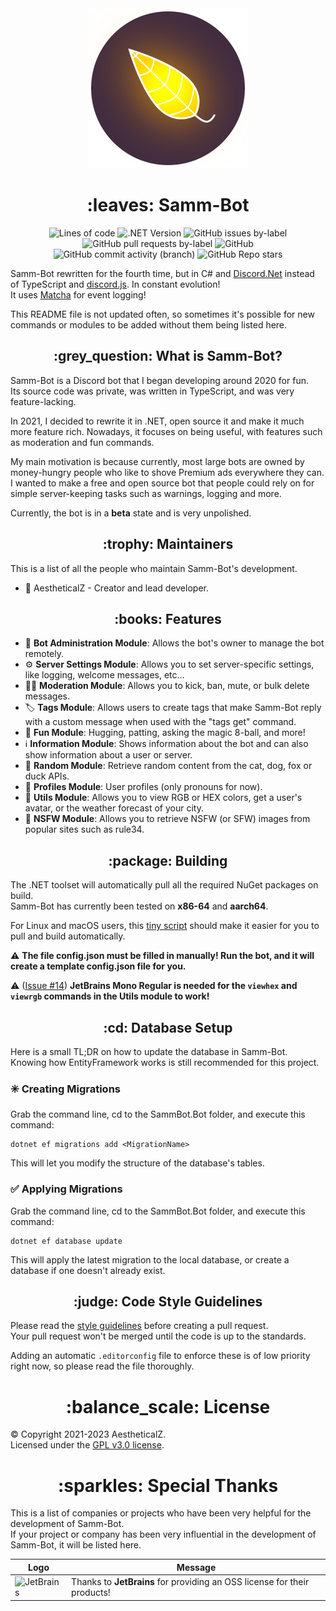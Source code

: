 [i14]: https://github.com/AestheticalZ/SammBot/issues/14

<div align="center">
  <img src="Branding/SammBot.svg" width="256" height="256">
  <h1>
    :leaves: Samm-Bot
  </h1>
  
  ![Lines of code](https://img.shields.io/tokei/lines/github/aestheticalz/sammbot?label=Lines%20Of%20Code&style=flat-square)
  ![.NET Version](https://img.shields.io/badge/.NET%20Version-7-success?style=flat-square)
  ![GitHub issues by-label](https://img.shields.io/github/issues/aestheticalz/sammbot/master?label=Bot%20Issues&style=flat-square)
  ![GitHub pull requests by-label](https://img.shields.io/github/issues-pr/aestheticalz/sammbot/master?label=Bot%20Pull%20Requests&style=flat-square)
  ![GitHub](https://img.shields.io/github/license/aestheticalz/sammbot?label=License&style=flat-square)
  ![GitHub commit activity (branch)](https://img.shields.io/github/commit-activity/m/aestheticalz/sammbot/master?label=Commit%20Activity&style=flat-square)
  ![GitHub Repo stars](https://img.shields.io/github/stars/aestheticalz/sammbot?label=Stargazers&style=flat-square)
</div>

Samm-Bot rewritten for the fourth time, but in C# and [Discord.Net](https://github.com/discord-net/Discord.Net) instead of TypeScript and [discord.js](https://github.com/discordjs/discord.js). In constant evolution!  
It uses [Matcha](https://github.com/AestheticalZ/Matcha) for event logging!

This README file is not updated often, so sometimes it's possible for new commands or modules to be added without them being listed here.

<div align="center">
  <h2>:grey_question: What is Samm-Bot?</h2>
</div>

Samm-Bot is a Discord bot that I began developing around 2020 for fun.  
Its source code was private, was written in TypeScript, and was very feature-lacking.

In 2021, I decided to rewrite it in .NET, open source it and make it much more feature rich. Nowadays, it focuses on being useful, with features such as moderation and fun commands.

My main motivation is because currently, most large bots are owned by money-hungry people who like to shove Premium ads everywhere they can.  
I wanted to make a free and open source bot that people could rely on for simple server-keeping tasks such as warnings, logging and more.

Currently, the bot is in a **beta** state and is very unpolished.

<div align="center">
  <h2>:trophy: Maintainers</h2>
</div>

This is a list of all the people who maintain Samm-Bot's development.

* :floppy_disk: AestheticalZ - Creator and lead developer.

<div align="center">
  <h2>:books: Features</h2>
</div>

* :floppy_disk: **Bot Administration Module**: Allows the bot's owner to manage the bot remotely.
* :gear: **Server Settings Module**: Allows you to set server-specific settings, like logging, welcome messages, etc...
* :judge: **Moderation Module**: Allows you to kick, ban, mute, or bulk delete messages.
* :label: **Tags Module**: Allows users to create tags that make Samm-Bot reply with a custom message when used with the "tags get" command.
* :game_die: **Fun Module**: Hugging, patting, asking the magic 8-ball, and more!
* :information_source: **Information Module**: Shows information about the bot and can also show information about a user or server.
* :slot_machine: **Random Module**: Retrieve random content from the cat, dog, fox or duck APIs.
* :busts_in_silhouette: **Profiles Module**: User profiles (only pronouns for now).
* :wrench: **Utils Module**: Allows you to view RGB or HEX colors, get a user's avatar, or the weather forecast of your city.
* :underage: **NSFW Module**: Allows you to retrieve NSFW (or SFW) images from popular sites such as rule34.
 
<div align="center">
  <h2>:package: Building</h2>
</div>

The .NET toolset will automatically pull all the required NuGet packages on build.  
Samm-Bot has currently been tested on **x86-64** and **aarch64**.

For Linux and macOS users, this [tiny script](https://gist.github.com/AestheticalZ/7969c2af2f87d606b3fd8b72cd8c6432) should make it easier for you to pull and build automatically.

:warning: **The file config.json must be filled in manually! Run the bot, and it will create a template config.json file for you.**

:warning: ([Issue #14][i14]) **JetBrains Mono Regular is needed for the `viewhex` and `viewrgb` commands in the Utils module to work!**

<div align="center">
  <h2>:cd: Database Setup</h2>
</div>

Here is a small TL;DR on how to update the database in Samm-Bot.  
Knowing how EntityFramework works is still recommended for this project.

### :eight_spoked_asterisk: Creating Migrations
Grab the command line, cd to the SammBot.Bot folder, and execute this command:

```
dotnet ef migrations add <MigrationName>
```

This will let you modify the structure of the database's tables.

### :white_check_mark: Applying Migrations
Grab the command line, cd to the SammBot.Bot folder, and execute this command:

```
dotnet ef database update
```

This will apply the latest migration to the local database, or create a database if one doesn't already exist.

<div align="center">
  <h2>:judge: Code Style Guidelines</h2>
</div>

Please read the [style guidelines](STYLE_GUIDELINES.md) before creating a pull request.  
Your pull request won't be merged until the code is up to the standards.

Adding an automatic `.editorconfig` file to enforce these is of low priority right now, so please read the file thoroughly.

<div align="center">
  <h1>:balance_scale: License</h1>
</div>

© Copyright 2021-2023 AestheticalZ.  
Licensed under the [GPL v3.0 license](LICENSE).

<div align="center">
  <h1>:sparkles: Special Thanks</h1>
</div>

This is a list of companies or projects who have been very helpful for the development of Samm-Bot.  
If your project or company has been very influential in the development of Samm-Bot, it will be listed here.

<div align="center">
  
  | Logo | Message |
  | ---- | ------- |
  | <img src="https://resources.jetbrains.com/storage/products/company/brand/logos/jb_beam.png" alt="JetBrains" width="128"/> | Thanks to **JetBrains** for providing an OSS license for their products! |
</div>
